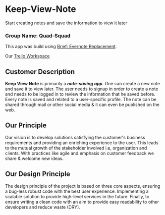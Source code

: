 # Keep-View-Note
Start creating notes and save the information to view it later
### Group Name: Quad-Squad

This app was build using [Brief: Evernote Replacement](https://github.com/thegoldenmule/csci-5030/blob/main/notes/briefs/evernote.md#brief-evernote-replacement).

Our [Trello Workspace](https://trello.com/b/NBrvrm1o)

## Customer Description
**Keep View Note** is primarily a **_note-saving app_**. One can create a new note and save it to view later. The user needs to signup in order to create a note and needs to be logged in to review the information that he saved before. Every note is saved and related to a user-specific profile. The note can be shared through mail or other social media & it can even be published on the web.

## Our Principle
Our vision is to develop solutions satisfying the customer's business requirements and providing an enriching experience to the user. This leads to the mutual growth of the stakeholder involved i.e, organization and clients. With practices like agile and emphasis on customer feedback we share & welcome new ideas.

## Our Design Principle
The design principle of the project is based on three core aspects, ensuring a bug-less robust code with the best user experience. Implementing a scalable solution to provide high-level services in the future. Finally, to ensure writing a clean code with an aim to provide easy readability to other developers and reduce waste (DRY).
